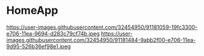 # HomeApp
https://user-images.githubusercontent.com/32454950/91181059-19fc3300-e706-11ea-9694-d283c79cf74b.jpeg
https://user-images.githubusercontent.com/32454950/91181484-9abb2f00-e706-11ea-9d95-526b36ef98e1.jpeg
